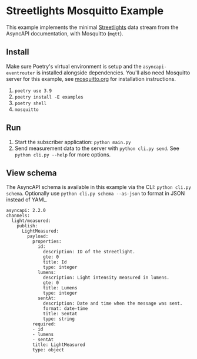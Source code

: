 # Streetlights Mosquitto Example

This example implements the minimal [Streetlights](https://www.asyncapi.com/docs/tutorials/streetlights) data stream from the AsyncAPI documentation, with Mosquitto (`mqtt`).

## Install

Make sure Poetry's virtual environment is setup and the `asyncapi-eventrouter` is installed alongside dependencies.  You'll also need Mosquitto server for this example, see [mosquitto.org](https://mosquitto.org/download/) for installation instructions.

1. `poetry use 3.9`
2. `poetry install -E examples`
3. `poetry shell`
4. `mosquitto`


## Run

1. Start the subscriber application: `python main.py`
2. Send measurement data to the server with `python cli.py send`.  See `python cli.py --help` for more options.


## View schema

The AsyncAPI schema is available in this example via the CLI: `python cli.py schema`.  Optionally use `python cli.py schema --as-json` to format in JSON instead of YAML.

```
asyncapi: 2.2.0
channels:
  light/measured:
    publish:
      LightMeasured:
        payload:
          properties:
            id:
              description: ID of the streetlight.
              gte: 0
              title: Id
              type: integer
            lumens:
              description: Light intensity measured in lumens.
              gte: 0
              title: Lumens
              type: integer
            sentAt:
              description: Date and time when the message was sent.
              format: date-time
              title: Sentat
              type: string
          required:
          - id
          - lumens
          - sentAt
          title: LightMeasured
          type: object
```

